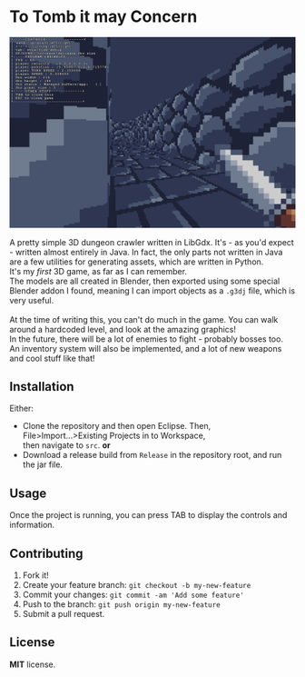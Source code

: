 # To Tomb it may Concern

![Image not loaded.](https://github.com/j4cobgarby/To-Tomb-it-may-Concern/blob/master/github/screenshot01.png "A screenshot!")<br>

A pretty simple 3D dungeon crawler written in LibGdx.
It's - as you'd expect - written almost entirely in Java.
In fact, the only parts not written in Java are a few utilities
for generating assets, which are written in Python.<br>
It's my *first* 3D game, as far as I can remember.<br>
The models are all created in Blender, then exported using
some special Blender addon I found, meaning I can import
objects as a `.g3dj` file, which is very useful.<br><br>
At the time of writing this, you can't do much in the game.
You can walk around a hardcoded level, and look at the amazing
graphics!<br>
In the future, there will be a lot of enemies to fight -
probably bosses too. An inventory system will also be
implemented, and a lot of new weapons and cool stuff like that!

## Installation

Either:
 - Clone the repository and then open Eclipse. Then, File>Import...>Existing Projects in to Workspace,<br>
	then navigate to `src`.
**or**
 - Download a release build from `Release` in the repository root, and run the jar file.

## Usage

Once the project is running, you can press TAB to display the controls and information.

## Contributing

1. Fork it!
2. Create your feature branch: `git checkout -b my-new-feature`
3. Commit your changes: `git commit -am 'Add some feature'`
4. Push to the branch: `git push origin my-new-feature`
5. Submit a pull request.

## License

**MIT** license.